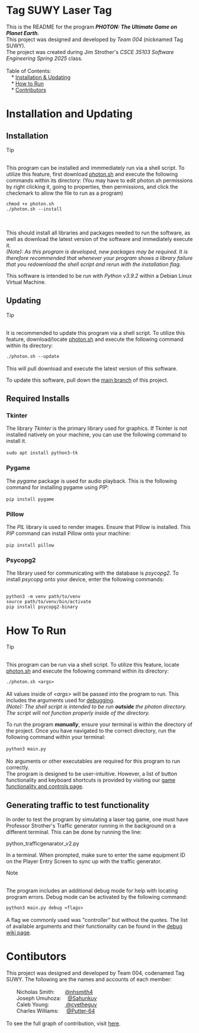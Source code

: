 # Tag SUWY Laser Tag
This is the README for the program **_PHOTON: The Ultimate Game on Planet Earth._**<br>
This project was designed and developed by _Team 004_ (nicknamed Tag SUWY).<br>
The project was created during Jim Strother's _CSCE 35103 Software Engineering Spring 2025_ class.
<br><br>
Table of Contents:<br>
&emsp;* [Installation & Updating](#installation-and-updating)<br>
&emsp;* [How to Run](#how-to-run)<br>
&emsp;* [Contributors](#contributors)<br>

# Installation and Updating

## Installation

>[!TIP]
><br>This program can be installed and immmediately run via a shell script. To utilize this feature, first download [photon.sh](https://github.com/nhsmith4/Laser-Tag/blob/main/photon.sh) and execute the following commands within its directory: (You may have to edit photon.sh permissions by right clicking it, going to properties, then permissions, and click the checkmark to allow the file to run as a program)
>
>```
>chmod +x photon.sh
>./photon.sh --install
>```
><br><br>
>This should install all libraries and packages needed to run the software, as well as download the latest version of the software and immediately execute it.<br>
>*(Note): As this program is developed, new packages may be required. It is therefore recommended that whenever your program shows a library failure that you redownload the shell script and rerun with the installation flag.*

This software is intended to be run with *Python v3.9.2* within a Debian Linux Virtual Machine.<br>

## Updating

>[!TIP]
><br>It is recommended to update this program via a shell script. To utilize this feature, download/locate [photon.sh](https://github.com/nhsmith4/Laser-Tag/blob/main/photon.sh) and execute the following command within its directory: 
>
>```./photon.sh --update```
><br><br>
>This will pull download and execute the latest version of this software.

To update this software, pull down the [main branch](https://github.com/nhsmith4/Laser-Tag/tree/main) of this project.

## Required Installs
### Tkinter
The library *Tkinter* is the primary library used for graphics. If Tkinter is not installed natively on your machine, you can use the following command to install it.<br><br>
```sudo apt install python3-tk```
<br>
### Pygame
The *pygame* package is used for audio playback. This is the following command for installing pygame using *PIP*:<br><br>
```pip install pygame```<br>
### Pillow
The *PIL* library is used to render images. Ensure that Pillow is installed. This *PIP* command can install Pillow onto your machine:<br><br>
```pip install pillow```
### Psycopg2
The library used for communicating with the database is *psycopg2*. To install *psycopg* onto your device, enter the following commands:<br><br>
```
python3 -m venv path/to/venv
source path/to/venv/bin/activate
pip install psycopg2-binary
```

# How To Run
>[!TIP]
><br>This program can be run via a shell script. To utilize this feature, locate [photon.sh](https://github.com/nhsmith4/Laser-Tag/blob/main/photon.sh) and execute the following command within its directory:
>
>```./photon.sh <args>```
><br><br>
>All values inside of *\<args\>* will be passed into the program to run. This includes the arguments used for [debugging](https://github.com/nhsmith4/Laser-Tag/wiki/Debug-Mode).<br>
>*(Note): The shell script is intended to be run ***outside*** the *photon* directory. The script will not function properly inside of the directory.*

To run the program ***manually***, ensure your terminal is within the directory of the project. Once you have navigated to the correct directory, run the following command within your terminal:<br><br>
```python3 main.py```<br><br>
No arguments or other executables are required for this program to run correctly.<br>
The program is designed to be user-intuitive. However, a list of button functionality and keyboard shortcuts is provided by visiting our [game functionality and controls page](https://github.com/nhsmith4/Laser-Tag/wiki/Controls).

## Generating traffic to test functionality
In order to test the program by simulating a laser tag game, one must have Professor Strother's Traffic generator running in the background on a different terminal. This can be done by running the line:

python_trafficgenarator_v2.py

In a terminal. When prompted, make sure to enter the same equipment ID on the Player Entry Screen to sync up with the traffic generator.

>[!NOTE]
><br>The program includes an additional debug mode for help with locating program errors. Debug mode can be activated by the following command:<br>
>
>```python3 main.py debug <flags>```
><br><br>
>A flag we commonly used was "controller" but without the quotes. The list of available arguments and their functionality can be found in the [debug wiki page](https://github.com/nhsmith4/Laser-Tag/wiki/Debug-Mode).
# Contibutors
This project was designed and developed by Team 004, codenamed Tag SUWY. The following are the names and accounts of each member:<br>
<br>&emsp;&emsp;Nicholas Smith:&emsp;&emsp;[@nhsmith4](https://github.com/nhsmith4)
<br>&emsp;&emsp;Joseph Umuhoza:&emsp;&nbsp;[@Sahunkuy](https://github.com/Sahunkuy)
<br>&emsp;&emsp;Caleb Young:&emsp;&emsp;&emsp;[&nbsp;@cyetheguy](https://github.com/cyetheguy)
<br>&emsp;&emsp;Charles Williams:&emsp;&ensp;[@Putter-64](https://github.com/Putter-64)
<br><br>To see the full graph of contribution, visit <a href="https://github.com/nhsmith4/Laser-Tag/graphs/contributors">here</a>.
